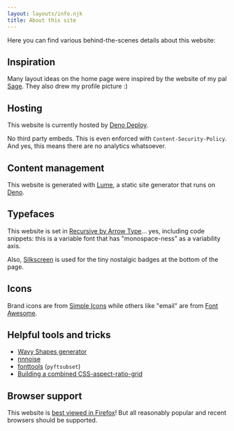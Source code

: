 ```yaml
---
layout: layouts/info.njk
title: About this site
---
```


Here you can find various behind-the-scenes details about this website:

## Inspiration

Many layout ideas on the home page were inspired by the website of my pal [Sage](https://www.wavebeem.com/).
They also drew my profile picture :)

## Hosting

This website is currently hosted by [Deno Deploy](https://deno.com/deploy).

No third party embeds. This is even enforced with `Content-Security-Policy`.
And yes, this means there are no analytics whatsoever.

## Content management

This website is generated with [Lume](https://lume.land/), a static site generator that runs on [Deno](https://deno.land/).


## Typefaces

This website is set in [Recursive by Arrow Type](https://www.recursive.design/)…
yes, including code snippets: this is a variable font that has "monospace-ness" as a variability axis.

Also, [Silkscreen](https://kottke.org/plus/type/silkscreen/) is used for the tiny nostalgic badges at the bottom of the page.

## Icons

Brand icons are from [Simple Icons](https://simpleicons.org/)
while others like "email" are from [Font Awesome](https://fontawesome.com/).

## Helpful tools and tricks

- [Wavy Shapes generator](https://css-generators.com/wavy-shapes/)
- [nnnoise](https://fffuel.co/nnnoise/)
- [fonttools](https://github.com/fonttools/fonttools) (`pyftsubset`)
- [Building a combined CSS-aspect-ratio-grid](https://9elements.com/blog/building-a-combined-css-aspect-ratio-grid/)

## Browser support

This website is [best viewed in Firefox](https://www.mozilla.org/en-US/firefox/new/)!
But all reasonably popular and recent browsers should be supported.